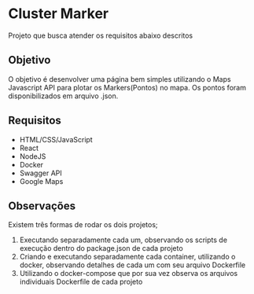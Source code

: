 # Cluster Marker

Projeto que busca atender os requisitos abaixo descritos

## Objetivo

O objetivo é desenvolver uma página bem simples utilizando o Maps Javascript API para plotar os Markers(Pontos) no mapa. Os pontos foram disponibilizados em arquivo .json.

## Requisitos

- HTML/CSS/JavaScript
- React
- NodeJS
- Docker
- Swagger API
- Google Maps

## Observações

Existem três formas de rodar os dois projetos;

1. Executando separadamente cada um, observando os scripts de execução dentro do package.json de cada projeto
2. Criando e executando separadamente cada container, utilizando o docker, observando detalhes de cada um com seu arquivo Dockerfile
3. Utilizando o docker-compose que por sua vez observa os arquivos individuais Dockerfile de cada projeto
